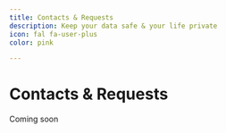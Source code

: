 ```yaml
---
title: Contacts & Requests
description: Keep your data safe & your life private
icon: fal fa-user-plus
color: pink

---
```


# Contacts & Requests

<span class="tag yellow">Coming soon</span>